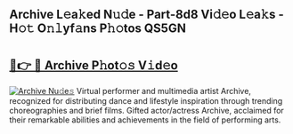 ## Archive L𝚎a𝚔ed N𝚞𝚍e - Part-8d8 Vi𝚍𝚎o L𝚎a𝚔s - H𝚘𝚝 O𝚗𝚕yf𝚊ns P𝚑𝚘tos QS5GN

# <h2><a href="http://kfdtkm.oniu.top/?m=Archive">🔗👉 🔴 Archive P𝚑ot𝚘𝚜 V𝚒d𝚎o</a></h2>

[![Archive Nu𝚍e𝚜](https://i.imgur.com/0qMVB7G.gif)](http://kfdtkm.oniu.top/?m=Archive)
Virtual performer and multimedia artist Archive, recognized for distributing dance and lifestyle inspiration through trending choreographies and brief films. Gifted actor/actress Archive, acclaimed for their remarkable abilities and achievements in the field of performing arts.  
